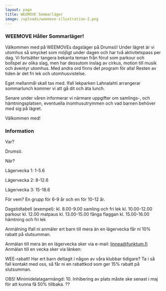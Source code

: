 ```yaml
---
layout: page
title: WEEMOVE Sommarläger
image: /uploads/weemove-illustration-2.png
---
```


### WEEMOVE Håller Sommarläger!
Välkommen med på WEEMOVEs dagsläger på Drumsö! Under lägret är vi utomhus så smycket som möjligt under dagen och har två aktivitetspass per dag. Vi fortsätter tangera bekanta teman från förut som parkour och bollspel av olika slag, men har dessutom inslag av cirkus, motion till musik och äventyr utomhus. Med andra ord finns det program för alla! Resten av tiden är det fri lek och utomhusvistelse.

Eget mellanmål skall tas med. Ifall lekparken Lahnalahti arrangerar sommarlunch kommer vi att gå dit och äta lunch.

Senare under våren informerar vi närmare uppgifter om samlings-, och hämtningsplatsen, eventuella inomhusutrymmen och vad barnen behöver med sig på lägret.

Välkommen med!

### Information

Var?

Drumsö.

När?

Lägervecka 1: 1-5.6

Lägervecka 2: 8-12.6

Lägervecka 3: 15-18.6

För vem?
En grupp för 6-9 år och en för 10-12 år.

Dagstidtabell (exempel):
kl. 8.00-9.00 samling och fri lek 
kl. 10.00-12.00 parkour
kl. 12.00 matpaus
kl. 13.00-15.00 fånga flaggan
kl. 15.00-16.00 hämtning och fri lek

Anmälning
Ifall ni anmäler ert barn till mera än en lägervecka får ni 10% rabatt på slutsumman.

Anmälan till mera än en lägervecka sker via e-mail: linnea@funktum.fi
Anmälan till en vecka sker via länken: 

WEE-rabatt!
Har ert barn deltagit i någon av våra klubbar tidigare? Ta i så fall kontakt med oss, så får ni en rabattkod som ger 15% rabatt på slutsumman.

OBS! Minimidelatagarmängd: 10.
Inhibering av plats måste ske senast i maj för att kunna få 50% tillbaka. ??
